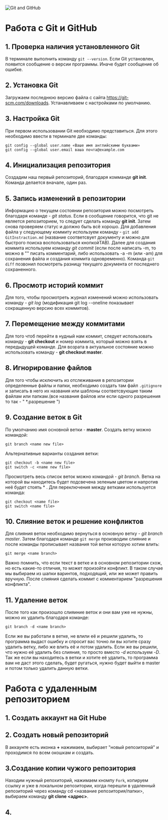 ![Git and GitHub](git-github.png)
# Работа с Git и GitHub

## 1. Проверка наличия установленного Git
В терминале выполнить команду `git --version`.
Если Git установлен, появится сообщение о версии программы. Иначе будет сообщение об ошибке.

## 2. Установка Git
Загружаем последнюю версию файла с сайта https://git-scm.com/downloads.
Устанавливаем с настройками по умолчанию.

## 3. Настройка Git 
При первом использовании Git необходимо представиться. Для этого необходимо ввести в терминале две команды:
```
git config --global user.name «Ваше имя английскими буквами» 
git config --global user.email ваша почта@example.com
```

## 4. Инициализация репозитория
Создадим наш первый репозиторий, благодаря комманде **git init**. Команда делается вначале, один раз.

## 5. Запись изменений в репозитории
Информацию о текущем состоянии репозитория можно посмотреть благодаря команде - *git status*. Если в сообщение говорится, что git не является репозиторием, то следует сделать команду **git init**. Затем снова проверяем статус и должно быть всё хорошо. Для добавления файла у следующему коммиту используем команду - `git add GitInstraction.md` (название соответсвует документу и можно для быстрого поиска воспользоваться кнопкойTAB). Далее для создания коммита используем команду *git commit* (если после написать -m, то можно в "" писать комментарий, либо использовать -а -m (или -am) для сохранения файла и создания коммита одновременно). Команда `git diff` позвонил посмотреть разницу текущего документа от последнего сохраненного.

## 6. Просмотр историй коммит 
Для того, чтобы просмотреть журнал изменений можно использовать команду - *git log* (модификация git log --oneline показывает сокращенную версию всех коммитов).

## 7. Перемещение между коммитами 
Для того чтоб перейти в нудный нам коммит, следует использовать команду - **git checkout** и номер коммита, который можно взять в передыдущей команде. Для возрата в актуальное состояние можно использовать команду - **git checkout master**. 

## 8. Игнорирование файлов
Для того чтобы исключить из отслеживания в репозитории определенные файлы и папки, необходимо создать там файл `.gitignore` и записать в него их названия или шаблоны соответсвующие таким файлам или папкам.(все названия файлов или если одного разрешения то так - " *.разрешение ")

## 9. Создание веток в Git
По умолчанию имя основной ветки - **master**. 
Создать ветку можно командой:
```
git branch <name new file>
```
Альтернативные варианты создания ветки: 
```
git checkout -b <name new file> 
git switch -c <name new file>
```
Просмотреть весь список веток можно командой - *git branch*. Ветка на которой вы находитесь будет подсвечена зеленым цветом и напротив неё будет стоять * .
Для переключения между ветками используется команда:
```
git checkout <name file> 
git switch <name file> 
```

## 10. Слияние веток и решение конфликтов

Для слияния веток необходимо вернуться в основную ветку - *git branch master*. Затем благодаря команде `git merge` производим слияние и после команды прописывает названия той ветки которую хотим влить:
```
git merge <name branch>
```
Важно помнить, что если текст в ветке и в основном репозитории схож, но есть какие-то отличия, то может произойти конфликт. В таком случае мы выбираем из шапки варинтов, подходящий, или же может править вручную. После слияния сделать коммит с комментарием "разрешения конфликта".

## 11. Удаление веток 

После того как произошло слияиние веток и они вам уже не нужны, можно их удалить благодаря команде: 
```
git branch -d <name branch>
```
Если же вы работали в ветке, не влили её и решили удалить, то программа выдаст ошибку и спросит вас точно ли вы хотите сразу удалить ветку, либо же влить её и потом удалить. Если же вы решили, что нужно её удалить без слияния, то просто вместо *-d*  используем *-D*.
Так же если вы находитесь в ветки и хотите её удалить, то программа вам не даст этого сделать, будет ругаться, нужно будет выйти в master и потом только удалить данную ветки. 

# Работа с удаленным репозиторием

## 1. Создать аккаунт на Git Hube 

## 2. Создать новый репозиторий 
В аккаунте есть иконка **+** нажимаем, выбирает "новый репозиторий" и проходимся по всем окошкам и создать.

## 3.Создание копии чужого репозитория
Находим нужный репохиторий, нажимаем кномпу `Fork`, копируем ссылку и уже в локальном репозитории, когда перешли в удаленный репозиторий через команду cd <название репозитория/папки>, выбираем команду **git clone <адрес>**.

## 4. 
